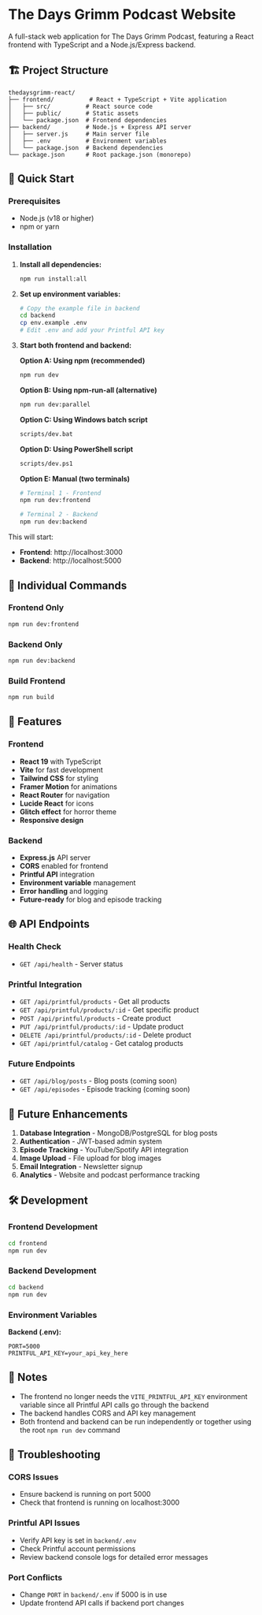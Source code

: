 # The Days Grimm Podcast Website

A full-stack web application for The Days Grimm Podcast, featuring a React frontend with TypeScript and a Node.js/Express backend.

## 🏗️ Project Structure

```
thedaysgrimm-react/
├── frontend/          # React + TypeScript + Vite application
│   ├── src/          # React source code
│   ├── public/       # Static assets
│   └── package.json  # Frontend dependencies
├── backend/          # Node.js + Express API server
│   ├── server.js     # Main server file
│   ├── .env          # Environment variables
│   └── package.json  # Backend dependencies
└── package.json      # Root package.json (monorepo)
```

## 🚀 Quick Start

### Prerequisites
- Node.js (v18 or higher)
- npm or yarn

### Installation

1. **Install all dependencies:**
   ```bash
   npm run install:all
   ```

2. **Set up environment variables:**
   ```bash
   # Copy the example file in backend
   cd backend
   cp env.example .env
   # Edit .env and add your Printful API key
   ```

3. **Start both frontend and backend:**

   **Option A: Using npm (recommended)**
   ```bash
   npm run dev
   ```

   **Option B: Using npm-run-all (alternative)**
   ```bash
   npm run dev:parallel
   ```

   **Option C: Using Windows batch script**
   ```bash
   scripts/dev.bat
   ```

   **Option D: Using PowerShell script**
   ```bash
   scripts/dev.ps1
   ```

   **Option E: Manual (two terminals)**
   ```bash
   # Terminal 1 - Frontend
   npm run dev:frontend
   
   # Terminal 2 - Backend  
   npm run dev:backend
   ```

This will start:
- **Frontend**: http://localhost:3000
- **Backend**: http://localhost:5000

## 📁 Individual Commands

### Frontend Only
```bash
npm run dev:frontend
```

### Backend Only
```bash
npm run dev:backend
```

### Build Frontend
```bash
npm run build
```

## 🔧 Features

### Frontend
- **React 19** with TypeScript
- **Vite** for fast development
- **Tailwind CSS** for styling
- **Framer Motion** for animations
- **React Router** for navigation
- **Lucide React** for icons
- **Glitch effect** for horror theme
- **Responsive design**

### Backend
- **Express.js** API server
- **CORS** enabled for frontend
- **Printful API** integration
- **Environment variable** management
- **Error handling** and logging
- **Future-ready** for blog and episode tracking

## 🌐 API Endpoints

### Health Check
- `GET /api/health` - Server status

### Printful Integration
- `GET /api/printful/products` - Get all products
- `GET /api/printful/products/:id` - Get specific product
- `POST /api/printful/products` - Create product
- `PUT /api/printful/products/:id` - Update product
- `DELETE /api/printful/products/:id` - Delete product
- `GET /api/printful/catalog` - Get catalog products

### Future Endpoints
- `GET /api/blog/posts` - Blog posts (coming soon)
- `GET /api/episodes` - Episode tracking (coming soon)

## 🔮 Future Enhancements

1. **Database Integration** - MongoDB/PostgreSQL for blog posts
2. **Authentication** - JWT-based admin system
3. **Episode Tracking** - YouTube/Spotify API integration
4. **Image Upload** - File upload for blog images
5. **Email Integration** - Newsletter signup
6. **Analytics** - Website and podcast performance tracking

## 🛠️ Development

### Frontend Development
```bash
cd frontend
npm run dev
```

### Backend Development
```bash
cd backend
npm run dev
```

### Environment Variables

**Backend (.env):**
```
PORT=5000
PRINTFUL_API_KEY=your_api_key_here
```

## 📝 Notes

- The frontend no longer needs the `VITE_PRINTFUL_API_KEY` environment variable since all Printful API calls go through the backend
- The backend handles CORS and API key management
- Both frontend and backend can be run independently or together using the root `npm run dev` command

## 🐛 Troubleshooting

### CORS Issues
- Ensure backend is running on port 5000
- Check that frontend is running on localhost:3000

### Printful API Issues
- Verify API key is set in `backend/.env`
- Check Printful account permissions
- Review backend console logs for detailed error messages

### Port Conflicts
- Change `PORT` in `backend/.env` if 5000 is in use
- Update frontend API calls if backend port changes
